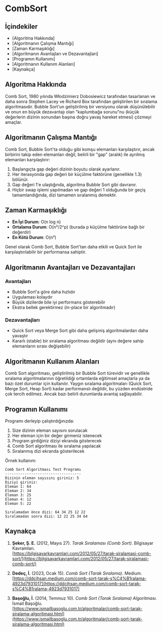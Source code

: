 # CombSort
## İçindekiler
- [Algoritma Hakkında]
- [Algoritmanın Çalışma Mantığı]
- [Zaman Karmaşıklığı]
- [Algoritmanın Avantajları ve Dezavantajları]
- [Programın Kullanımı]
- [Algoritmanın Kullanım Alanları]
- [Kaynakça]
## Algoritma Hakkında

Comb Sort, 1980 yılında Włodzimierz Dobosiewicz tarafından tasarlanan ve daha sonra Stephen Lacey ve Richard Box tarafından geliştirilen bir sıralama algoritmasıdır. Bubble Sort'un geliştirilmiş bir versiyonu olarak düşünülebilir ve onun en büyük dezavantajı olan "kaplumbağa sorunu"nu (küçük değerlerin dizinin sonundan başına doğru yavaş hareket etmesi) çözmeyi amaçlar.

## Algoritmanın Çalışma Mantığı

Comb Sort, Bubble Sort'ta olduğu gibi komşu elemanları karşılaştırır, ancak birbirini takip eden elemanları değil, belirli bir "gap" (aralık) ile ayrılmış elemanları karşılaştırır:

1. Başlangıçta gap değeri dizinin boyutu olarak ayarlanır.
2. Her iterasyonda gap değeri bir küçülme faktörüne (genellikle 1.3) bölünür.
3. Gap değeri 1'e ulaştığında, algoritma Bubble Sort gibi davranır.
4. Hiçbir swap işlemi yapılmadan ve gap değeri 1 olduğunda bir geçiş tamamlandığında, dizi tamamen sıralanmış demektir.

## Zaman Karmaşıklığı

- **En İyi Durum**: O(n log n)
- **Ortalama Durum**: O(n²/2^p) (burada p küçülme faktörüne bağlı bir değerdir)
- **En Kötü Durum**: O(n²)

Genel olarak Comb Sort, Bubble Sort'tan daha etkili ve Quick Sort ile karşılaştırılabilir bir performansa sahiptir.

## Algoritmanın Avantajları ve Dezavantajları

### Avantajları
- Bubble Sort'a göre daha hızlıdır
- Uygulaması kolaydır
- Büyük dizilerde bile iyi performans gösterebilir
- Ekstra bellek gerektirmez (in-place bir algoritmadır)

### Dezavantajları
- Quick Sort veya Merge Sort gibi daha gelişmiş algoritmalardan daha yavaştır
- Kararlı (stable) bir sıralama algoritması değildir (aynı değere sahip elemanların sırası değişebilir)
## Algoritmanın Kullanım Alanları

Comb Sort algoritması, geliştirilmiş bir Bubble Sort türevidir ve genellikle sıralama algoritmalarının öğretildiği ortamlarda eğitimsel amaçlarla ya da bazı özel durumlar için kullanılır. Yaygın sıralama algoritmaları (Quick Sort, Merge Sort, Heap Sort) kadar performanslı değildir, bu yüzden endüstride çok tercih edilmez. Ancak bazı belirli durumlarda avantaj sağlayabilir.

## Programın Kullanımı

Programı derleyip çalıştırdığınızda:

1. Size dizinin eleman sayısını sorulacak
2. Her eleman için bir değer girmeniz istenecek
3. Program girdiğiniz diziyi ekranda gösterecek
4. Comb Sort algoritması ile sıralama yapılacak
5. Sıralanmış dizi ekranda gösterilecek

Örnek kullanım:
```
Comb Sort Algoritması Test Programı
-----------------------------------
Dizinin eleman sayısını giriniz: 5
Diziyi giriniz:
Eleman 1: 64
Eleman 2: 34
Eleman 3: 25
Eleman 4: 12
Eleman 5: 22

Sıralamadan önce dizi: 64 34 25 12 22
Sıralamadan sonra dizi: 12 22 25 34 64
```

## Kaynakça

1. **Şeker, Ş. E.** (2012, Mayıs 27). *Tarak Sıralaması (Comb Sort)*. Bilgisayar Kavramları.  
   [https://bilgisayarkavramlari.com/2012/05/27/tarak-siralamasi-comb-sort/](https://bilgisayarkavramlari.com/2012/05/27/tarak-siralamasi-comb-sort/)

2. **Dedeç, İ.** (2023, Ocak 15). *Comb Sort (Tarak Sıralama)*. Medium.  
   [https://ddcihsan.medium.com/comb-sort-tarak-s%C4%B1ralama-4923d7931017](https://ddcihsan.medium.com/comb-sort-tarak-s%C4%B1ralama-4923d7931017)

3. **Başoğlu, İ.** (2014, Temmuz 10). *Comb Sort (Tarak Sıralama) Algoritması*. İsmail Başoğlu.  
   [https://www.ismailbasoglu.com.tr/algoritmalar/comb-sort-tarak-siralama-algoritmasi.html](https://www.ismailbasoglu.com.tr/algoritmalar/comb-sort-tarak-siralama-algoritmasi.html)
